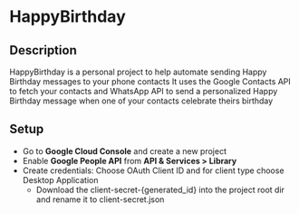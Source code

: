 # HappyBirthday

## Description

HappyBirthday is a personal project to help automate sending Happy Birthday messages to your phone contacts
It uses the Google Contacts API to fetch your contacts and WhatsApp API to send a personalized Happy Birthday message when one of your contacts celebrate theirs birthday

## Setup

* Go to **Google Cloud Console** and create a new project
* Enable **Google People API** from **API & Services > Library**
* Create credentials: Choose OAuth Client ID and for client type choose Desktop Application
  * Download the client-secret-{generated_id} into the project root dir and rename it to client-secret.json